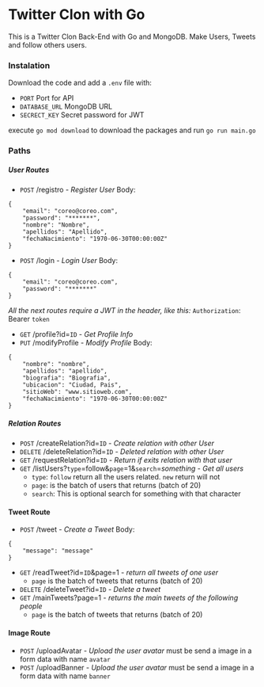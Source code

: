 # Twitter Clon with Go
This is a Twitter Clon Back-End with Go and MongoDB. Make Users, Tweets and follow others users.
### Instalation
Download the code and add a `.env` file with:
- `PORT` Port for API
- `DATABASE_URL` MongoDB URL
- `SECRECT_KEY` Secret password for JWT

execute `go mod download` to download the packages and run `go run main.go`

### Paths
##### User Routes
- `POST` /registro - _Register User_
Body:
```
{
    "email": "coreo@coreo.com",
    "password": "*******",
    "nombre": "Nombre",
    "apellidos": "Apellido",
    "fechaNacimiento": "1970-06-30T00:00:00Z"
}
```
- `POST` /login - _Login User_
Body:
```
{
    "email": "coreo@coreo.com",
    "password": "*******"
}
```

*All the next routes require a JWT in the header, like this:*  `Authorization`: Bearer `token`

- `GET` /profile?id=`ID` - _Get Profile Info_
- `PUT` /modifyProfile - _Modify Profile_
Body: 
```
{
    "nombre": "nombre",
    "apellidos": "apellido",
    "biografia": "Biografia",
    "ubicacion": "Ciudad, Pais",
    "sitioWeb": "www.sitioweb.com",
    "fechaNacimiento": "1970-06-30T00:00:00Z"
}
```

##### Relation Routes

- `POST` /createRelation?id=`ID` - _Create relation with other User_
- `DELETE` /deleteRelation?id=`ID` - _Deleted relation with other User_
- `GET` /requestRelation?id=`ID` - _Return if exits relation with that user_
- `GET` /listUsers?`type`=follow&`page`=1&`search`=*something* - _Get all users_
    - `type`: `follow` return all the users related. `new` return will not
    - `page`: is the batch of users that returns (batch of 20)
    - `search`: This is optional search for something with that character

#### Tweet Route

- `POST` /tweet - _Create a Tweet_
Body: 
```
{
    "message": "message"
}
```
- `GET` /readTweet?id=`ID`&page=1 - _return all tweets of one user_
    - `page` is the batch of tweets that returns (batch of 20)
- `DELETE` /deleteTweet?id=`ID` - _Delete a tweet_
- `GET` /mainTweets?page=1 - _returns the main tweets of the following people_
    - `page` is the batch of tweets that returns (batch of 20)  
#### Image Route
- `POST` /uploadAvatar - _Upload the user avatar_
must be send a image in a form data with name `avatar`
- `POST` /uploadBanner - _Upload the user avatar_
must be send a image in a form data with name `banner`

    

